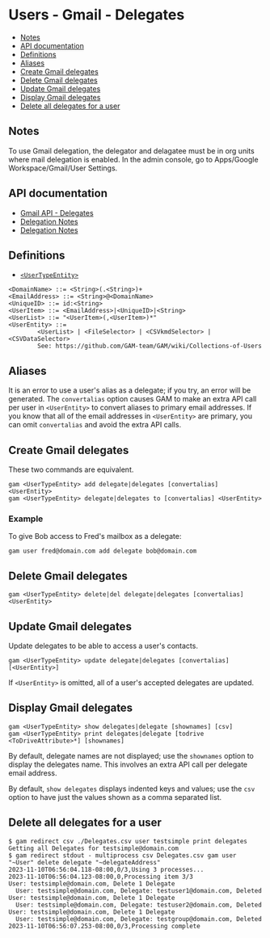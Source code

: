 # Users - Gmail - Delegates
- [Notes](#notes)
- [API documentation](#api-documentation)
- [Definitions](#definitions)
- [Aliases](#aliases)
- [Create Gmail delegates](#create-gmail-delegates)
- [Delete Gmail delegates](#delete-gmail-delegates)
- [Update Gmail delegates](#update-gmail-delegates)
- [Display Gmail delegates](#display-gmail-delegates)
- [Delete all delegates for a user](#delete-all-delegates-for-a-user)

## Notes

To use Gmail delegation, the delegator and delagatee must be in org units where
mail delegation is enabled. In the admin console, go to Apps/Google Workspace/Gmail/User Settings.

## API documentation
* [Gmail API - Delegates](https://developers.google.com/gmail/api/v1/reference/users.settings.delegates)
* [Delegation Notes](https://support.google.com/a/answer/7223765)
* [Delegation Notes](https://support.google.com/a/answer/11946994)

## Definitions
* [`<UserTypeEntity>`](Collections-of-Users)

```
<DomainName> ::= <String>(.<String>)+
<EmailAddress> ::= <String>@<DomainName>
<UniqueID> ::= id:<String>
<UserItem> ::= <EmailAddress>|<UniqueID>|<String>
<UserList> ::= "<UserItem>(,<UserItem>)*"
<UserEntity> ::=
        <UserList> | <FileSelector> | <CSVkmdSelector> | <CSVDataSelector>
        See: https://github.com/GAM-team/GAM/wiki/Collections-of-Users
```
## Aliases

It is an error to use a user's alias as a delegate; if you try, an error will be generated.
The `convertalias` option causes GAM to make an extra API call per user in `<UserEntity>`
to convert aliases to primary email addresses. If you know that all of the email addresses
in `<UserEntity>` are primary, you can omit `convertalias` and avoid the extra API calls.

## Create Gmail delegates
These two commands are equivalent.
```
gam <UserTypeEntity> add delegate|delegates [convertalias] <UserEntity>
gam <UserTypeEntity> delegate|delegates to [convertalias] <UserEntity>
```
### Example

To give Bob access to Fred's mailbox as a delegate:

```
gam user fred@domain.com add delegate bob@domain.com
```

## Delete Gmail delegates
```
gam <UserTypeEntity> delete|del delegate|delegates [convertalias] <UserEntity>
```
## Update Gmail delegates
Update delegates to be able to access a user's contacts.
```
gam <UserTypeEntity> update delegate|delegates [convertalias] [<UserEntity>]
```
If `<UserEntity>` is omitted, all of a user's accepted delegates are updated.

## Display Gmail delegates
```
gam <UserTypeEntity> show delegates|delegate [shownames] [csv]
gam <UserTypeEntity> print delegates|delegate [todrive <ToDriveAttribute>*] [shownames]
```
By default, delegate names are not displayed; use the `shownames` option to display the delegates name.
This involves an extra API call per delegate email address.

By default, `show delegates` displays indented keys and values; use the `csv` option to have just the values
shown as a comma separated list.

## Delete all delegates for a user
```
$ gam redirect csv ./Delegates.csv user testsimple print delegates
Getting all Delegates for testsimple@domain.com
$ gam redirect stdout - multiprocess csv Delegates.csv gam user "~User" delete delegate "~delegateAddress"
2023-11-10T06:56:04.118-08:00,0/3,Using 3 processes...
2023-11-10T06:56:04.123-08:00,0,Processing item 3/3
User: testsimple@domain.com, Delete 1 Delegate
  User: testsimple@domain.com, Delegate: testuser1@domain.com, Deleted
User: testsimple@domain.com, Delete 1 Delegate
  User: testsimple@domain.com, Delegate: testuser2@domain.com, Deleted
User: testsimple@domain.com, Delete 1 Delegate
  User: testsimple@domain.com, Delegate: testgroup@domain.com, Deleted
2023-11-10T06:56:07.253-08:00,0/3,Processing complete
```
